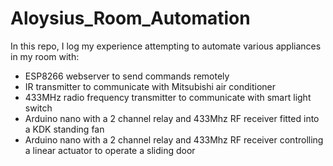 # Aloysius_Room_Automation
In this repo, I log my experience attempting to automate various appliances in my room with:
- ESP8266 webserver to send commands remotely
- IR transmitter to communicate with Mitsubishi air conditioner
- 433MHz radio frequency transmitter to communicate with smart light switch
- Arduino nano with a 2 channel relay and 433Mhz RF receiver fitted into a KDK standing fan
- Arduino nano with a 2 channel relay and 433Mhz RF receiver controlling a linear actuator to operate a sliding door


